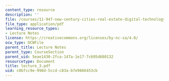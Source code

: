 ```yaml
---
content_type: resource
description: ''
file: /courses/11-947-new-century-cities-real-estate-digital-technology-and-design-fall-2004/c0bfcc9e998d5ccdc83ab7e9866453cb_lecture_3.pdf
file_type: application/pdf
learning_resource_types:
- Lecture Notes
license: https://creativecommons.org/licenses/by-nc-sa/4.0/
ocw_type: OCWFile
parent_title: Lecture Notes
parent_type: CourseSection
parent_uid: 5eae1430-2fca-147a-1e17-7c695d680132
resourcetype: Document
title: lecture_3.pdf
uid: c0bfcc9e-998d-5ccd-c83a-b7e9866453cb
---
```

